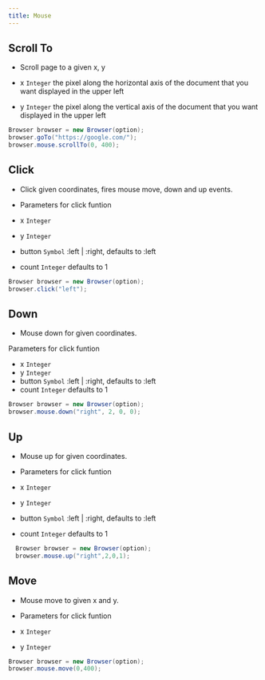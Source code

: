 ```yaml
---
title: Mouse
---
```


## Scroll To

- Scroll page to a given x, y

- x `Integer` the pixel along the horizontal axis of the document that you
  want displayed in the upper left
- y `Integer` the pixel along the vertical axis of the document that you want
  displayed in the upper left

```java
Browser browser = new Browser(option);
browser.goTo("https://google.com/");
browser.mouse.scrollTo(0, 400);
```

## Click

- Click given coordinates, fires mouse move, down and up events.

- Parameters for click funtion

- x `Integer`
- y `Integer`
- button `Symbol` :left | :right, defaults to :left
- count `Integer` defaults to 1

```java
Browser browser = new Browser(option);
browser.click("left");
```

## Down

- Mouse down for given coordinates.

Parameters for click funtion

- x `Integer`
- y `Integer`
- button `Symbol` :left | :right, defaults to :left
- count `Integer` defaults to 1

```java
Browser browser = new Browser(option);
browser.mouse.down("right", 2, 0, 0);
```

## Up

- Mouse up for given coordinates.

- Parameters for click funtion

- x `Integer`
- y `Integer`
- button `Symbol` :left | :right, defaults to :left
- count `Integer` defaults to 1

```java
  Browser browser = new Browser(option);
  browser.mouse.up("right",2,0,1);
```

## Move

- Mouse move to given x and y.
- Parameters for click funtion

- x `Integer`
- y `Integer`

```java
Browser browser = new Browser(option);
browser.mouse.move(0,400);
```
